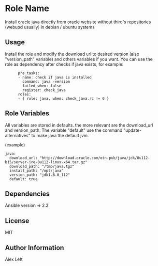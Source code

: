 Role Name
=========

Install oracle java directly from oracle website without third's repositories (webupd usually) in debian / ubuntu systems

Usage
------------
Install the role and modify the download url to desired version (also "version_path" variable) and others variables if you want. You can use the role as dependency after checks if java exists, for example:

		  pre_tasks:
	      - name: check if java is installed
	        command: java -version  
	        failed_when: false
	        register: check_java
	      roles:
	      - { role: java, when: check_java.rc != 0 }

Role Variables
--------------

All variables are stored in defaults. the more relevant are the download_url and version_path. The variable "default" use the command "update-alternatives" to make java the default jvm. 

(example)
~~~
java:
  download_url: "http://download.oracle.com/otn-pub/java/jdk/8u112-b15/server-jre-8u112-linux-x64.tar.gz"
  download_path: "/tmp/java.tgz"
  install_path: "/opt/java"
  version_path: "jdk1.8.0_112"
  default: true
~~~

Dependencies
------------

Ansible version => 2.2


License
-------

MIT

Author Information
------------------

Alex Left
